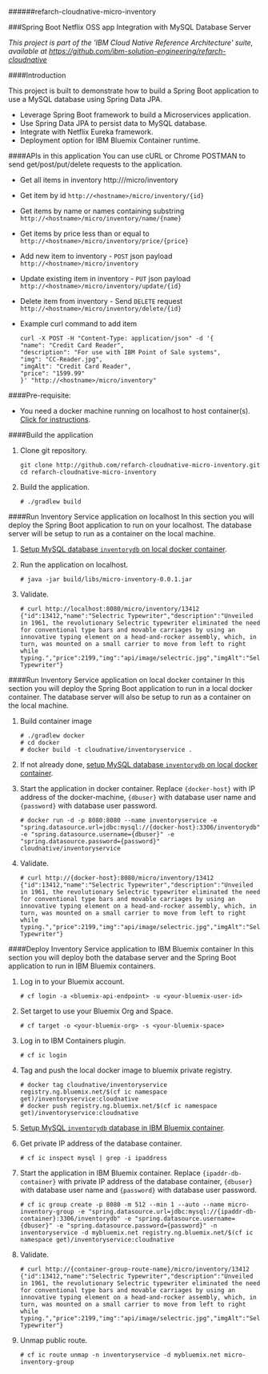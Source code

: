 ######refarch-cloudnative-micro-inventory

###Spring Boot Netflix OSS app Integration with MySQL Database Server

*This project is part of the 'IBM Cloud Native Reference Architecture' suite, available at
https://github.com/ibm-solution-engineering/refarch-cloudnative*

####Introduction

This project is built to demonstrate how to build a Spring Boot application to use a MySQL database using Spring Data JPA.
 - Leverage Spring Boot framework to build a Microservices application.
 - Use Spring Data JPA to persist data to MySQL database.
 - Integrate with Netflix Eureka framework.
 - Deployment option for IBM Bluemix Container runtime.

####APIs in this application
You can use cURL or Chrome POSTMAN to send get/post/put/delete requests to the application.
- Get all items in inventory
http://<hostname>/micro/inventory

- Get item by id
`http://<hostname>/micro/inventory/{id}`

- Get items by name or names containing substring
`http://<hostname>/micro/inventory/name/{name}`

- Get items by price less than or equal to
`http://<hostname>/micro/inventory/price/{price}`

- Add new item to inventory - `POST` json payload
`http://<hostname>/micro/inventory`

- Update existing item in inventory - `PUT` json payload
`http://<hostname>/micro/inventory/update/{id}`

- Delete item from inventory - Send `DELETE` request
`http://<hostname>/micro/inventory/delete/{id}`

- Example curl command to add item
    ```
    curl -X POST -H "Content-Type: application/json" -d '{
    "name": "Credit Card Reader",
    "description": "For use with IBM Point of Sale systems",
    "img": "CC-Reader.jpg",
    "imgAlt": "Credit Card Reader",
    "price": "1599.99"
    }' "http://<hostname>/micro/inventory"
    ```

####Pre-requisite:
- You need a docker machine running on localhost to host container(s). [Click for instructions](https://docs.docker.com/machine/get-started/).

####Build the application
1. Clone git repository.
    ```
    git clone http://github.com/refarch-cloudnative-micro-inventory.git
    cd refarch-cloudnative-micro-inventory
    ```

2. Build the application.
    ```
    # ./gradlew build
    ```

####Run Inventory Service application on localhost
In this section you will deploy the Spring Boot application to run on your localhost. The database server will be setup to run as a container on the local machine.

1. [Setup MySQL database `inventorydb` on local docker container](https://github.com/ibm-cloud-architecture/refarch-cloudnative-mysql#setup-inventory-database-on-local-mysql-container).

2. Run the application on localhost.
    ```
    # java -jar build/libs/micro-inventory-0.0.1.jar
    ```

3. Validate.
    ```
    # curl http://localhost:8080/micro/inventory/13412
    {"id":13412,"name":"Selectric Typewriter","description":"Unveiled in 1961, the revolutionary Selectric typewriter eliminated the need for conventional type bars and movable carriages by using an innovative typing element on a head-and-rocker assembly, which, in turn, was mounted on a small carrier to move from left to right while typing.","price":2199,"img":"api/image/selectric.jpg","imgAlt":"Selectric Typewriter"}
    ```

####Run Inventory Service application on local docker container
In this section you will deploy the Spring Boot application to run in a local docker container. The database server will also be setup to run as a container on the local machine.

1. Build container image
    ```
    # ./gradlew docker
    # cd docker
    # docker build -t cloudnative/inventoryservice .
    ```

3. If not already done, [setup MySQL database `inventorydb` on local docker container](https://github.com/ibm-cloud-architecture/refarch-cloudnative-mysql#setup-inventory-database-on-local-mysql-container).

3. Start the application in docker container.
Replace `{docker-host}` with IP address of the docker-machine, `{dbuser}` with database user name and `{password}` with database user password.
    ```
    # docker run -d -p 8080:8080 --name inventoryservice -e "spring.datasource.url=jdbc:mysql://{docker-host}:3306/inventorydb" -e "spring.datasource.username={dbuser}" -e "spring.datasource.password={password}" cloudnative/inventoryservice
    ```

4. Validate.
    ```
    # curl http://{docker-host}:8080/micro/inventory/13412
    {"id":13412,"name":"Selectric Typewriter","description":"Unveiled in 1961, the revolutionary Selectric typewriter eliminated the need for conventional type bars and movable carriages by using an innovative typing element on a head-and-rocker assembly, which, in turn, was mounted on a small carrier to move from left to right while typing.","price":2199,"img":"api/image/selectric.jpg","imgAlt":"Selectric Typewriter"}
    ```

####Deploy Inventory Service application to IBM Bluemix container
In this section you will deploy both the database server and the Spring Boot application to run in IBM Bluemix containers.

1. Log in to your Bluemix account.
    ```
    # cf login -a <bluemix-api-endpoint> -u <your-bluemix-user-id>
    ```

2. Set target to use your Bluemix Org and Space.
    ```
    # cf target -o <your-bluemix-org> -s <your-bluemix-space>
    ```

3. Log in to IBM Containers plugin.
    ```
    # cf ic login
    ```

4. Tag and push the local docker image to bluemix private registry.
    ```
    # docker tag cloudnative/inventoryservice registry.ng.bluemix.net/$(cf ic namespace get)/inventoryservice:cloudnative
    # docker push registry.ng.bluemix.net/$(cf ic namespace get)/inventoryservice:cloudnative
    ```

5. [Setup MySQL `inventorydb` database in IBM Bluemix container](https://github.com/ibm-cloud-architecture/refarch-cloudnative-mysql#setup-inventory-database-in-bluemix-container-runtime).

6. Get private IP address of the database container.

    ```
    # cf ic inspect mysql | grep -i ipaddress
    ```

7. Start the application in IBM Bluemix container. Replace `{ipaddr-db-container}` with private IP address of the database container, `{dbuser}` with database user name and `{password}` with database user password.
    ```
    # cf ic group create -p 8080 -m 512 --min 1 --auto --name micro-inventory-group -e "spring.datasource.url=jdbc:mysql://{ipaddr-db-container}:3306/inventorydb" -e "spring.datasource.username={dbuser}" -e "spring.datasource.password={password}" -n inventoryservice -d mybluemix.net registry.ng.bluemix.net/$(cf ic namespace get)/inventoryservice:cloudnative
    ```

8. Validate.
    ```
    # curl http://{container-group-route-name}/micro/inventory/13412
    {"id":13412,"name":"Selectric Typewriter","description":"Unveiled in 1961, the revolutionary Selectric typewriter eliminated the need for conventional type bars and movable carriages by using an innovative typing element on a head-and-rocker assembly, which, in turn, was mounted on a small carrier to move from left to right while typing.","price":2199,"img":"api/image/selectric.jpg","imgAlt":"Selectric Typewriter"}
    ```

9. Unmap public route.
    ```
    # cf ic route unmap -n inventoryservice -d mybluemix.net micro-inventory-group
    ```
